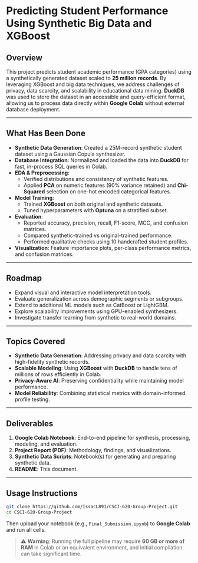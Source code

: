 # Predicting Student Performance Using Synthetic Big Data and XGBoost

## Overview
This project predicts student academic performance (GPA categories) using a synthetically generated dataset scaled to **25 million records**. By leveraging XGBoost and big data techniques, we address challenges of privacy, data scarcity, and scalability in educational data mining. **DuckDB** was used to store the dataset in an accessible and query-efficient format, allowing us to process data directly within **Google Colab** without external database deployment.

---

## What Has Been Done
- **Synthetic Data Generation**: Created a 25M-record synthetic student dataset using a Gaussian Copula synthesizer.
- **Database Integration**: Normalized and loaded the data into **DuckDB** for fast, in-process SQL queries in Colab.
- **EDA & Preprocessing**:
  - Verified distributions and consistency of synthetic features.
  - Applied **PCA** on numeric features (90% variance retained) and **Chi-Squared** selection on one-hot encoded categorical features.
- **Model Training**:
  - Trained **XGBoost** on both original and synthetic datasets.
  - Tuned hyperparameters with **Optuna** on a stratified subset.
- **Evaluation**:
  - Reported accuracy, precision, recall, F1-score, MCC, and confusion matrices.
  - Compared synthetic-trained vs original-trained performance.
  - Performed qualitative checks using 10 handcrafted student profiles.
- **Visualization**: Feature importance plots, per-class performance metrics, and confusion matrices.

---

## Roadmap
- Expand visual and interactive model interpretation tools.
- Evaluate generalization across demographic segments or subgroups.
- Extend to additional ML models such as CatBoost or LightGBM.
- Explore scalability improvements using GPU-enabled synthesizers.
- Investigate transfer learning from synthetic to real-world domains.

---

## Topics Covered
- **Synthetic Data Generation**: Addressing privacy and data scarcity with high-fidelity synthetic records.
- **Scalable Modeling**: Using **XGBoost** with **DuckDB** to handle tens of millions of rows efficiently in Colab.
- **Privacy-Aware AI**: Preserving confidentiality while maintaining model performance.
- **Model Reliability**: Combining statistical metrics with domain-informed profile testing.

---

## Deliverables
1. **Google Colab Notebook**: End-to-end pipeline for synthesis, processing, modeling, and evaluation.
2. **Project Report (PDF)**: Methodology, findings, and visualizations.
3. **Synthetic Data Scripts**: Notebook(s) for generating and preparing synthetic data.
4. **README**: This document.

---

## Usage Instructions

```bash
git clone https://github.com/IssacL891/CSCI-620-Group-Project.git
cd CSCI-620-Group-Project
```

Then upload your notebook (e.g., `Final_Submission.ipynb`) to **Google Colab** and run all cells.

> ⚠️ **Warning**: Running the full pipeline may require **60 GB or more of RAM** in Colab or an equivalent environment, and initial compilation can take significant time.
